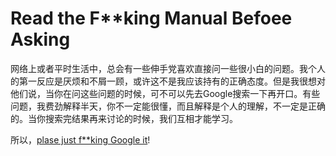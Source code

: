 # Read the F**king Manual Befoee Asking

网络上或者平时生活中，总会有一些伸手党喜欢直接问一些很小白的问题。我个人的第一反应是厌烦和不屑一顾，或许这不是我应该持有的正确态度。但是我很想对他们说，当你在问这些问题的时候，可不可以先去Google搜索一下再开口。有些问题，我费劲解释半天，你不一定能很懂，而且解释是个人的理解，不一定是正确的。当你搜索完结果再来讨论的时候，我们互相才能学习。

所以，[plase just f**king Google it](http://justfuckinggoogleit.com)!
